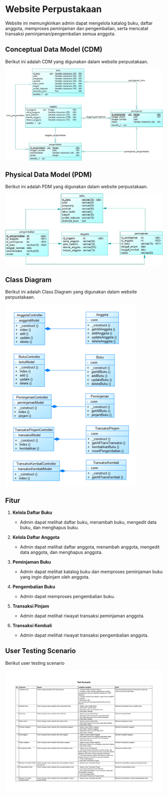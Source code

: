 # Website Perpustakaan
Website ini memungkinkan admin dapat mengelola katalog buku, daftar anggota, memproses peminjaman dan pengembalian, serta mencatat transaksi peminjaman/pengembalian semua anggota.

## Conceptual Data Model (CDM)
Berikut ini adalah CDM yang digunakan dalam website perpustakaan.

![CDM](Rev_CDM.jpg)

## Physical Data Model (PDM)
Berikut ini adalah PDM yang digunakan dalam website perpustakaan.

![PDM](Rev_PDM.jpg)

## Class Diagram
Berikut ini adalah Class Diagram yang digunakan dalam website perpustakaan.

![PDM](ClassDiagram.jpg)

## Fitur 

1. **Kelola Daftar Buku**
   - Admin dapat melihat daftar buku, menambah buku, mengedit data buku, dan menghapus buku.

2. **Kelola Daftar Anggota**
   - Admin dapat melihat daftar anggota, menambah anggota, mengedit data anggota, dan menghapus anggota.
   
3. **Peminjaman Buku**
   - Admin dapat melihat katalog buku dan memproses peminjaman buku yang ingin dipinjam oleh anggota.

4. **Pengembalian Buku**
   - Admin dapat memproses pengembalian buku.

5. **Transaksi Pinjam**
   - Admin dapat melihat riwayat transaksi peminjaman anggota.

6. **Transaksi Kembali**
   - Admin dapat melihat riwayat transaksi pengembalian anggota.


## User Testing Scenario

Berikut user testing scenario

![Testing](Rev_TestScenario.jpg)


